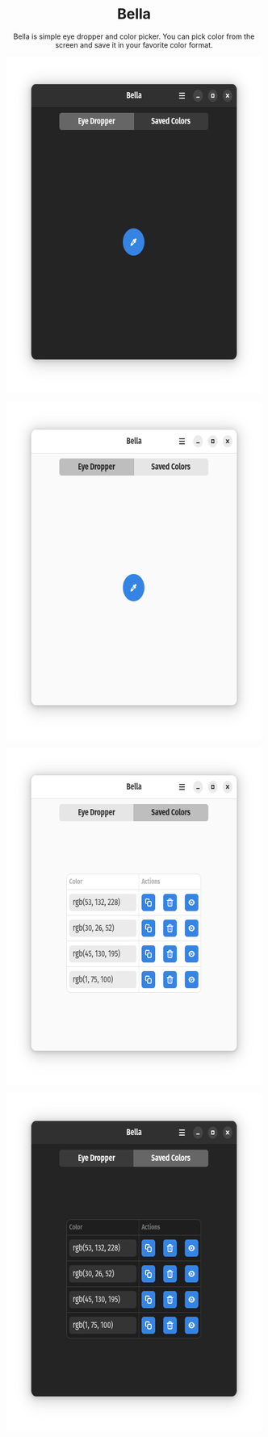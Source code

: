 <h1 align="center">Bella</h1>

<p align="center">Bella is simple eye dropper and color picker. You can pick color from the screen and save it in your favorite color format.</p>

<p align="center">
  <img src="./screenshots/eye-dropper-view-dark.png" alt="Bella eye dropper view dark theme" width="636" height="668"/>
</p>

<p align="center">
  <img src="./screenshots/eye-dropper-view-light.png" alt="Bella eye dropper view light theme" width="636" height="668"/>
</p>

<p align="center">
  <img src="./screenshots/list-view-light.png" alt="Bella color picker list view light theme" width="636" height="668"/>
</p>

<p align="center">
  <img src="./screenshots/list-view-dark.png" alt="Bella list view light theme" width="636" height="668"/>
</p>
